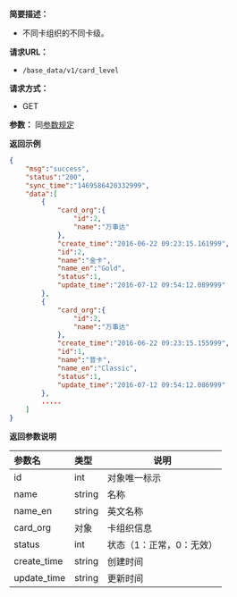 **简要描述：**

- 不同卡组织的不同卡级。

**请求URL：**
- `/base_data/v1/card_level`

**请求方式：**
- GET

**参数：**
同[参数规定](http://doc.shuabeiapp.com/index.php?s=/1&page_id=3)

 **返回示例**

```json
{
    "msg":"success",
    "status":"200",
    "sync_time":"1469586420332999",
    "data":[
        {
            "card_org":{
                "id":2,
                "name":"万事达"
            },
            "create_time":"2016-06-22 09:23:15.161999",
            "id":2,
            "name":"金卡",
            "name_en":"Gold",
            "status":1,
            "update_time":"2016-07-12 09:54:12.089999"
        },
        {
            "card_org":{
                "id":2,
                "name":"万事达"
            },
            "create_time":"2016-06-22 09:23:15.155999",
            "id":1,
            "name":"普卡",
            "name_en":"Classic",
            "status":1,
            "update_time":"2016-07-12 09:54:12.086999"
        },
        .....
    ]
}
```

 **返回参数说明** 

|参数名|类型|说明|
|:-----  |:-----|-----                           |
|id |int   |对象唯一标示  |
|name |string   |名称  |
|name_en |string   |英文名称  |
|card_org |对象   |卡组织信息  |
|status|int|状态（1：正常，0：无效）|
|create_time|string|创建时间|
|update_time|string|更新时间|
